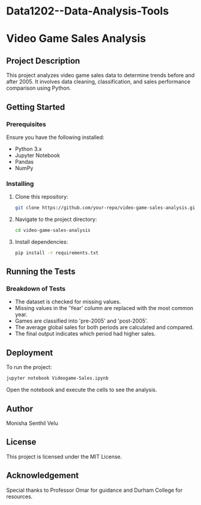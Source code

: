 # Data1202--Data-Analysis-Tools

# Video Game Sales Analysis

## Project Description
This project analyzes video game sales data to determine trends before and after 2005. It involves data cleaning, classification, and sales performance comparison using Python.

## Getting Started

### Prerequisites
Ensure you have the following installed:
- Python 3.x
- Jupyter Notebook
- Pandas
- NumPy

### Installing
1. Clone this repository:
   ```bash
   git clone https://github.com/your-repo/video-game-sales-analysis.git
   ```
2. Navigate to the project directory:
   ```bash
   cd video-game-sales-analysis
   ```
3. Install dependencies:
   ```bash
   pip install -r requirements.txt
   ```

## Running the Tests

### Breakdown of Tests
- The dataset is checked for missing values.
- Missing values in the 'Year' column are replaced with the most common year.
- Games are classified into 'pre-2005' and 'post-2005'.
- The average global sales for both periods are calculated and compared.
- The final output indicates which period had higher sales.

## Deployment
To run the project:
```bash
jupyter notebook Videogame-Sales.ipynb
```
Open the notebook and execute the cells to see the analysis.

## Author
Monisha Senthil Velu

## License
This project is licensed under the MIT License.

## Acknowledgement
Special thanks to Professor Omar for guidance and Durham College for resources.

